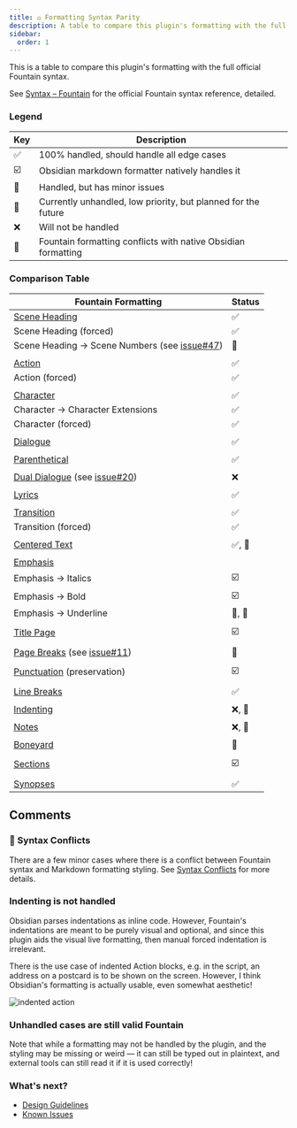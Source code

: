 ```yaml
---
title: ⚖️ Formatting Syntax Parity
description: A table to compare this plugin's formatting with the full official Fountain syntax.
sidebar:
  order: 1
---
```


This is a table to compare this plugin's formatting with the full official Fountain syntax.

See [Syntax – Fountain](https://fountain.io/syntax/#emphasis) for the official Fountain syntax reference, detailed.

### Legend

| Key | Description |
| - | - |
| ✅ | 100% handled, should handle all edge cases |
| ☑️ | Obsidian markdown formatter natively handles it |
| 🚧 | Handled, but has minor issues |
| 📆 | Currently unhandled, low priority, but planned for the future |
| ❌ | Will not be handled |
| 🥊 | Fountain formatting conflicts with native Obsidian formatting |

### Comparison Table

| Fountain Formatting | Status |
| - | - |
| [Scene Heading](https://fountain.io/syntax/#scene-headings) | ✅ |
| Scene Heading (forced) | ✅ |
| Scene Heading → Scene Numbers (see [issue#47](https://github.com/chuangcaleb/obsidian-fountain-editor/issues/47)) | 📆|
|||
| [Action](https://fountain.io/syntax/#action) | ✅ |
| Action (forced) | ✅ |
|||
| [Character](https://fountain.io/syntax/#character) | ✅ |
| Character → Character Extensions | ✅ |
| Character (forced) | ✅ |
|||
| [Dialogue](https://fountain.io/syntax/#dialogue) | ✅ |
|||
| [Parenthetical](https://fountain.io/syntax/#parenthetical) | ✅ |
|||
| [Dual Dialogue](https://fountain.io/syntax/#dual-dialogue) (see [issue#20](https://github.com/chuangcaleb/obsidian-fountain-editor/issues/20)) | ❌  |
|||
| [Lyrics](https://fountain.io/syntax/#lyrics) | ✅ |
|||
| [Transition](https://fountain.io/syntax/#transition) | ✅ |
| Transition (forced) | ✅ |
|||
| [Centered Text](https://fountain.io/syntax/#centered-text) | ✅, 🥊 |
|||
| [Emphasis](https://fountain.io/syntax/#emphasis) |  |
| Emphasis → Italics | ☑️ |
| Emphasis → Bold | ☑️ |
| Emphasis → Underline | 📆, 🥊 |
|||
| [Title Page](https://fountain.io/syntax/#title-page) | ☑️ |
|||
| [Page Breaks](https://fountain.io/syntax/#page-breaks) (see [issue#11](https://github.com/chuangcaleb/obsidian-fountain-editor/issues/11)) | 📆 |
|||
| [Punctuation](https://fountain.io/syntax/#punctuation) (preservation) | ☑️ |
|||
| [Line Breaks](https://fountain.io/syntax/#line-breaks) | ✅ |
|||
| [Indenting](https://fountain.io/syntax/#indenting) | ❌, 🥊 |
|||
| [Notes](https://fountain.io/syntax/#notes) | ❌, 🥊 |
|||
| [Boneyard](https://fountain.io/syntax/#boneyard) | 🚧 |
|||
| [Sections](https://fountain.io/syntax/#sections-and-synopses) | ☑️ |
|||
| [Synopses](https://fountain.io/syntax/#sections-and-synopses) | ✅ |

## Comments

### 🥊 Syntax Conflicts

There are a few minor cases where there is a conflict between Fountain syntax and Markdown formatting styling. See [Syntax Conflicts](/resources/syntax-conflicts) for more details.

### Indenting is not handled

Obsidian parses indentations as inline code. However, Fountain's indentations are meant to be purely visual and optional, and since this plugin aids the visual live formatting, then manual forced indentation is irrelevant.

There is the use case of indented Action blocks, e.g. in the script, an address on a postcard is to be shown on the screen. However, I think Obsidian's formatting is actually usable, even somewhat aesthetic!

![indented action](/src/assets/indented-action.png)

### Unhandled cases are still valid Fountain

Note that while a formatting may not be handled by the plugin, and the styling may be missing or weird — it can still be typed out in plaintext, and external tools can still read it if it is used correctly!

### What's next?

- [Design Guidelines](/resources/design-guidelines)
- [Known Issues](/contributing/known-issues)
